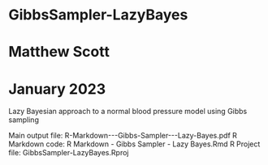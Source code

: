 # GibbsSampler-LazyBayes
# Matthew Scott
# January 2023

Lazy Bayesian approach to a normal blood pressure model using Gibbs sampling

Main output file: R-Markdown---Gibbs-Sampler---Lazy-Bayes.pdf
R Markdown code: R Markdown - Gibbs Sampler - Lazy Bayes.Rmd
R Project file: GibbsSampler-LazyBayes.Rproj
